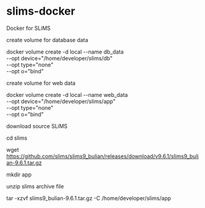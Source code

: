 # slims-docker
Docker for SLiMS

create volume for database data

docker volume create -d local --name db_data\
    --opt device="/home/developer/slims/db" \
    --opt type="none" \
    --opt o="bind"


create volume for web data 

docker volume create -d local --name web_data\
    --opt device="/home/developer/slims/app" \
    --opt type="none" \
    --opt o="bind"


download source SLiMS

cd slims

wget https://github.com/slims/slims9_bulian/releases/download/v9.6.1/slims9_bulian-9.6.1.tar.gz

mkdir app

unzip slims archive file

tar -xzvf slims9_bulian-9.6.1.tar.gz -C /home/developer/slims/app
